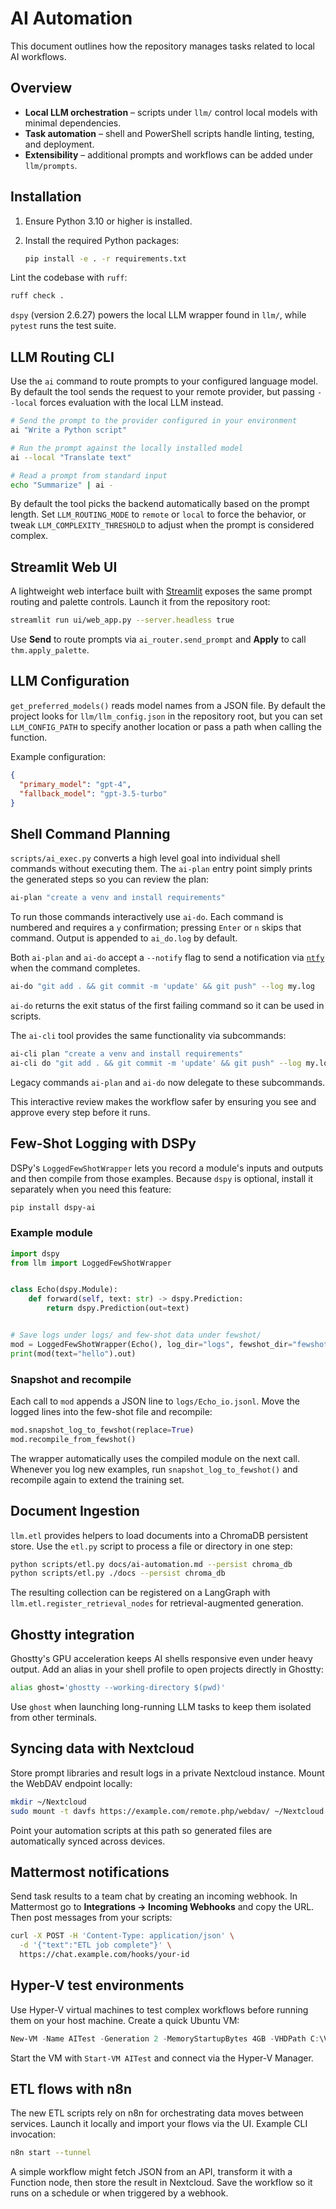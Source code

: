 # AI Automation

This document outlines how the repository manages tasks related to local AI workflows.

## Overview

- **Local LLM orchestration** – scripts under `llm/` control local models with minimal dependencies.
- **Task automation** – shell and PowerShell scripts handle linting, testing, and deployment.
- **Extensibility** – additional prompts and workflows can be added under `llm/prompts`.

## Installation

1. Ensure Python 3.10 or higher is installed.
2. Install the required Python packages:

   ```bash
   pip install -e . -r requirements.txt
   ```

Lint the codebase with `ruff`:

```bash
ruff check .
```


`dspy` (version 2.6.27) powers the local LLM wrapper found in `llm/`, while
`pytest` runs the test suite.

## LLM Routing CLI

Use the `ai` command to route prompts to your configured language model. By
default the tool sends the request to your remote provider, but passing
`--local` forces evaluation with the local LLM instead.

```bash
# Send the prompt to the provider configured in your environment
ai "Write a Python script"

# Run the prompt against the locally installed model
ai --local "Translate text"

# Read a prompt from standard input
echo "Summarize" | ai -
```

By default the tool picks the backend automatically based on the prompt length.
Set `LLM_ROUTING_MODE` to `remote` or `local` to force the behavior, or tweak
`LLM_COMPLEXITY_THRESHOLD` to adjust when the prompt is considered complex.

## Streamlit Web UI

A lightweight web interface built with [Streamlit](https://streamlit.io/) exposes
the same prompt routing and palette controls. Launch it from the repository
root:

```bash
streamlit run ui/web_app.py --server.headless true
```

Use **Send** to route prompts via `ai_router.send_prompt` and **Apply** to call
`thm.apply_palette`.

## LLM Configuration

`get_preferred_models()` reads model names from a JSON file. By default the
project looks for `llm/llm_config.json` in the repository root, but you can set
`LLM_CONFIG_PATH` to specify another location or pass a path when calling the
function.

Example configuration:

```json
{
  "primary_model": "gpt-4",
  "fallback_model": "gpt-3.5-turbo"
}
```

## Shell Command Planning

`scripts/ai_exec.py` converts a high level goal into individual shell commands
without executing them. The `ai-plan` entry point simply prints the generated
steps so you can review the plan:

```bash
ai-plan "create a venv and install requirements"
```

To run those commands interactively use `ai-do`. Each command is numbered and
requires a `y` confirmation; pressing `Enter` or `n` skips that command. Output
is appended to `ai_do.log` by default.

Both `ai-plan` and `ai-do` accept a `--notify` flag to send a notification via
[`ntfy`](https://ntfy.sh) when the command completes.

```bash
ai-do "git add . && git commit -m 'update' && git push" --log my.log
```

`ai-do` returns the exit status of the first failing command so it can be used
in scripts.

The `ai-cli` tool provides the same functionality via subcommands:

```bash
ai-cli plan "create a venv and install requirements"
ai-cli do "git add . && git commit -m 'update' && git push" --log my.log
```
Legacy commands `ai-plan` and `ai-do` now delegate to these subcommands.

This interactive review makes the workflow safer by ensuring you see and approve
every step before it runs.

## Few-Shot Logging with DSPy

DSPy's `LoggedFewShotWrapper` lets you record a module's inputs and outputs and
then compile from those examples. Because `dspy` is optional, install it
separately when you need this feature:

```bash
pip install dspy-ai
```

### Example module

```python
import dspy
from llm import LoggedFewShotWrapper


class Echo(dspy.Module):
    def forward(self, text: str) -> dspy.Prediction:
        return dspy.Prediction(out=text)


# Save logs under logs/ and few-shot data under fewshot/
mod = LoggedFewShotWrapper(Echo(), log_dir="logs", fewshot_dir="fewshot")
print(mod(text="hello").out)
```

### Snapshot and recompile

Each call to `mod` appends a JSON line to `logs/Echo_io.jsonl`. Move the logged
lines into the few-shot file and recompile:

```python
mod.snapshot_log_to_fewshot(replace=True)
mod.recompile_from_fewshot()
```

The wrapper automatically uses the compiled module on the next call. Whenever
you log new examples, run `snapshot_log_to_fewshot()` and recompile again to
extend the training set.

## Document Ingestion

`llm.etl` provides helpers to load documents into a ChromaDB persistent store.
Use the `etl.py` script to process a file or directory in one step:

```bash
python scripts/etl.py docs/ai-automation.md --persist chroma_db
python scripts/etl.py ./docs --persist chroma_db
```

The resulting collection can be registered on a LangGraph with
`llm.etl.register_retrieval_nodes` for retrieval-augmented generation.

## Ghostty integration

Ghostty's GPU acceleration keeps AI shells responsive even under heavy output. Add an alias in your shell profile to open projects directly in Ghostty:

```bash
alias ghost='ghostty --working-directory $(pwd)'
```

Use `ghost` when launching long-running LLM tasks to keep them isolated from other terminals.

## Syncing data with Nextcloud

Store prompt libraries and result logs in a private Nextcloud instance. Mount the WebDAV endpoint locally:

```bash
mkdir ~/Nextcloud
sudo mount -t davfs https://example.com/remote.php/webdav/ ~/Nextcloud
```

Point your automation scripts at this path so generated files are automatically synced across devices.

## Mattermost notifications

Send task results to a team chat by creating an incoming webhook. In Mattermost go to **Integrations → Incoming Webhooks** and copy the URL. Then post messages from your scripts:

```bash
curl -X POST -H 'Content-Type: application/json' \
  -d '{"text":"ETL job complete"}' \
  https://chat.example.com/hooks/your-id
```

## Hyper-V test environments

Use Hyper-V virtual machines to test complex workflows before running them on your host machine. Create a quick Ubuntu VM:

```powershell
New-VM -Name AITest -Generation 2 -MemoryStartupBytes 4GB -VHDPath C:\VMs\AITest.vhdx
```

Start the VM with `Start-VM AITest` and connect via the Hyper-V Manager.

## ETL flows with n8n

The new ETL scripts rely on n8n for orchestrating data moves between services. Launch it locally and import your flows via the UI. Example CLI invocation:

```bash
n8n start --tunnel
```

A simple workflow might fetch JSON from an API, transform it with a Function node, then store the result in Nextcloud. Save the workflow so it runs on a schedule or when triggered by a webhook.
